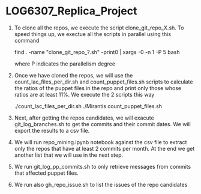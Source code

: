 # LOG6307_Replica_Project

1. To clone all the repos, we execute the script clone_git_repo_X.sh. To speed things up, we exectue all the scripts in parallel using this command

    find . -name "clone_git_repo_?.sh" -print0 | xargs -0 -n 1 -P 5 bash

    where P indicates the parallelism degree

2. Once we have cloned the repos, we will use the count_Iac_files_per_dir.sh and count_puppet_files.sh scripts to calculate the ratios
of the puppet files in the repo and print only those whose ratios are at least 11%. We execute the 2 scripts this way

    ./count_Iac_files_per_dir.sh ./Mirantis count_puppet_files.sh

3. Next, after getting the repos candidates, we will exacute git_log_branches.sh to get the commits and their commit dates.
We will export the results to a csv file.

4. We will run repo_mining.ipynb notebook against the csv file to extract only the repos that have at least 2 commits per month.
At the end we get another list that we will use in the next step.

5. We run git_log_pp_commits.sh to only retrieve messages from commits that affected puppet files.

6. We run also gh_repo_issue.sh to list the issues of the repo candidates

